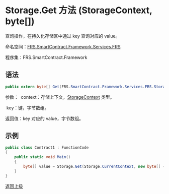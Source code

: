 # Storage.Get 方法 (StorageContext, byte[])

查询操作，在持久化存储区中通过 key 查询对应的 value。

命名空间：[FRS.SmartContract.Framework.Services.FRS](../../FRS.md)

程序集：FRS.SmartContract.Framework

## 语法

```c#
public extern byte[] Get(FRS.SmartContract.Framework.Services.FRS.StorageContext context, byte[] key)
```

参数：
​	context：存储上下文，[StorageContext](../StorageContex.md) 类型。

​	key：键，字节数组。

返回值：key 对应的 value，字节数组。

## 示例

```c#
public class Contract1 : FunctionCode
{
    public static void Main()
    {
        byte[] value = Storage.Get(Storage.CurrentContext, new byte[] { 0 });
    }
}
```



[返回上级](../Storage.md)